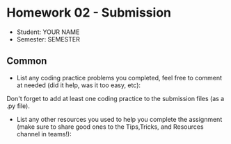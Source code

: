 # Homework 02 - Submission


* Student: YOUR NAME
* Semester: SEMESTER

## Common

* List any coding practice problems you completed, feel free to comment at needed (did it help, was it too easy, etc):

Don't forget to add at least one coding practice to the submission files (as a .py file).

* List any other resources you used to help you complete the assignment (make sure to share good ones to the Tips,Tricks, and Resources channel in teams!):
  

